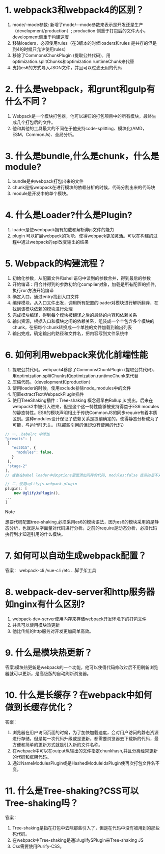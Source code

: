 # 1. webpack3和webpack4的区别？
1. mode/–mode参数: 新增了mode/--mode参数来表示是开发还是生产（development/production）; production 侧重于打包后的文件大小，development侧重于构建速度
2. 移除loaders，必须使用rules（在3版本的时候loaders和rules 是共存的但是到4的时候只允许使用rules）
3. 移除了CommonsChunkPlugin (提取公共代码)，用optimization.splitChunks和optimization.runtimeChunk来代替
4. 支持es6的方式导入JSON文件，并且可以过滤无用的代码


# 2. 什么是webpack，和grunt和gulp有什么不同？
1. Webpack是一个模块打包器，他可以递归的打包项目中的所有模块，最终生成几个打包后的文件。
2. 他和其他的工具最大的不同在于他支持code-splitting、模块化(AMD，ESM，CommonJs)、全局分析。

# 3. 什么是bundle,什么是chunk，什么是module?
1. bundle是由webpack打包出来的文件
2. chunk是指webpack在进行模块的依赖分析的时候，代码分割出来的代码块
3. module是开发中的单个模块。


# 4. 什么是Loader?什么是Plugin?
1. loader是使wenbpack拥有加载和解析非js文件的能力
2. plugin 可以扩展webpack的功能，使得webpack更加灵活。可以在构建的过程中通过webpack的api改变输出的结果


# 5. Webpack的构建流程？
1. 初始化参数，从配置文件和shell语句中读到的参数合并，得到最后的参数
2. 开始编译：用合并得到的参数初始化complier对象，加载是所有配置的插件，执行run方法开始编译
3. 确定入口，通过entry找到入口文件
4. 编译模块，从入口文件出发，调用所有配置的loader对模块进行解析翻译，在找到该模块依赖的模块进行处理
5. 完成模块编译，得到每个模块被翻译之后的最终的内容和依赖关系
6. 输出资源，根据入口和模块之间的依赖关系，组装成一个个包含多个模块的chunk，在把每个chunk转换成一个单独的文件加载到输出列表
7. 输出完成，确定输出的路径和文件名，把内容写到文件系统中


# 6. 如何利用webpack来优化前端性能
1. 提取公共代码。webpack4移除了CommonsChunkPlugin (提取公共代码)，用optimization.splitChunks和optimization.runtimeChunk来代替
2. 压缩代码。（development和production）
3. 使用loader的时候，使用exclude排除node_modules中的文件
4. 配置extractTextWebpackPlugin插件
5. 使用TreeShaking插件：Tree-shaking 概念最早由Rollup.js 提出，后来在webpack2中被引入进来，但是这个这一特性能够被支持得益于ES6 modules的静态特性。ES6的模块声明相比于传统CommonJS的同步require有着本质区别。这种modules设计保证了依赖关系是提前确定的，使得静态分析成为了可能，与运行时无关。（除那些引用的但却没有使用的代码）


```js
// 一、.babelrc 中添加
"presets": [
 [
   "es2015", {
     "modules": false,
   }
 ],
 "stage-2"
],
// 或者在babel loader中的options里面添加同样的代码, modules:false 表示的是不对ES6进行处理

// 二、使用uglifyjs-webpack-plugin
plugins: [
    new UglifyJsPlugin(),
...
]
```
> [!NOTE]
> 想要代码配置tree-shaking,必须采用es6的模块语法，因为es6的模块采用的是静态分析，也就是从字面量对代码进行分析。之前的require是动态分析，必须代码执行到才知道引用的什么模块。

# 7. 如何可以自动生成webpack配置？
答案： webpack-cli /vue-cli /etc ...脚手架工具

# 8. webpack-dev-server和http服务器如nginx有什么区别?
1. webpack-dev-server使用内存来存储webpack开发环境下的打包文件
2. 并且可以使用模块热更新
3. 他比传统的http服务对开发更加简单高效。


# 9. 什么是模块热更新？
答案:模块热更新是webpack的一个功能，他可以使得代码修改过后不用刷新浏览器就可以更新，是高级版的自动刷新浏览器。

# 10. 什么是长缓存？在webpack中如何做到长缓存优化？
答案：
1. 浏览器在用户访问页面的时候，为了加快加载速度，会对用户访问的静态资源进行存储，但是每一次代码升级或是更新，都需要浏览器去下载新的代码，最方便和简单的更新方式就是引入新的文件名称。
2. 在webpack中可以在output纵输出的文件指定chunkhash,并且分离经常更新的代码和框架代码。
3. 通过NameModulesPlugin或是HashedModuleIdsPlugin使再次打包文件名不变。


# 11. 什么是Tree-shaking?CSS可以Tree-shaking吗？
答案：
1. Tree-shaking是指在打包中去除那些引入了，但是在代码中没有被用到的那些死代码。
2. 在webpack中Tree-shaking是通过uglifySPlugin来Tree-shaking JS
3. Css需要使用Purify-CSS。
